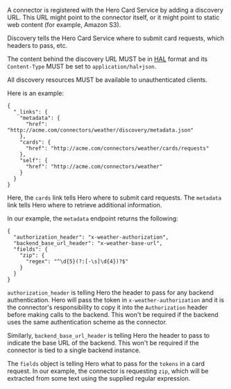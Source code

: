 A connector is registered with the Hero Card Service by adding a discovery URL. This URL might point to the connector itself, or it might point to static web content (for example, Amazon S3).

Discovery tells the Hero Card Service where to submit card requests, which headers to pass, etc.

The content behind the discovery URL MUST be in [HAL](http://stateless.co/hal_specification.html) format and its `Content-Type` MUST be set to `application/hal+json`.

All discovery resources MUST be available to unauthenticated clients.

Here is an example:
```
{
  "_links": {
    "metadata": {
      "href": "http://acme.com/connectors/weather/discovery/metadata.json"
    },
    "cards": {
      "href": "http://acme.com/connectors/weather/cards/requests"
    },
    "self": {
      "href": "http://acme.com/connectors/weather"
    }
  }
}
```   
Here, the `cards` link tells Hero where to submit card requests. The `metadata` link tells Hero where to retrieve additional information.

In our example, the `metadata` endpoint returns the following:
```
{
  "authorization_header": "x-weather-authorization",
  "backend_base_url_header": "x-weather-base-url",
  "fields": {
    "zip": {
      "regex": "^\d{5}(?:[-\s]\d{4})?$"
    }
  }
}
```
`authorization_header` is telling Hero the header to pass for any backend authentication. Hero will pass the token in `x-weather-authorization` and it is the connector's responsibility to copy it into the `Authorization` header before making calls to the backend. This won't be required if the backend uses the same authentication scheme as the connector.

Similarly, `backend_base_url_header` is telling Hero the header to pass to indicate the base URL of the backend. This won't be required if the connector is tied to a single backend instance.

The `fields` object is telling Hero what to pass for the `tokens` in a card request. In our example, the connector is requesting `zip`, which will be extracted from some text using the supplied regular expression.
